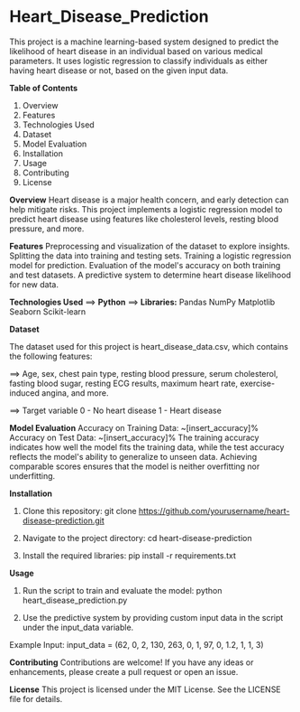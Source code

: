 # Heart_Disease_Prediction
This project is a machine learning-based system designed to predict the likelihood of heart disease 
in an individual based on various medical parameters. 
It uses logistic regression to classify individuals as either having heart disease or not, based on the given input data.

**Table of Contents**
1.  Overview
2.  Features
3.  Technologies Used
4.  Dataset
5.  Model Evaluation
6.  Installation
7.  Usage
8.  Contributing
9.  License

**Overview**
Heart disease is a major health concern, and early detection can help mitigate risks. 
This project implements a logistic regression model to predict heart disease using features like cholesterol levels, resting blood pressure, and more.

**Features**
Preprocessing and visualization of the dataset to explore insights.
Splitting the data into training and testing sets.
Training a logistic regression model for prediction.
Evaluation of the model's accuracy on both training and test datasets.
A predictive system to determine heart disease likelihood for new data.

**Technologies Used**
==>  **Python**
==>  **Libraries:**
Pandas
NumPy
Matplotlib
Seaborn
Scikit-learn

**Dataset**

The dataset used for this project is heart_disease_data.csv, which contains the following features:

==> Age, sex, chest pain type, resting blood pressure, serum cholesterol, fasting blood sugar, 
resting ECG results, maximum heart rate, exercise-induced angina, and more.

==> Target variable
0 - No heart disease
1 - Heart disease


**Model Evaluation**
Accuracy on Training Data: ~[insert_accuracy]%
Accuracy on Test Data: ~[insert_accuracy]%
The training accuracy indicates how well the model fits the training data, 
while the test accuracy reflects the model's ability to generalize to unseen data. 
Achieving comparable scores ensures that the model is neither overfitting nor underfitting.

**Installation**
1.  Clone this repository:
   git clone https://github.com/yourusername/heart-disease-prediction.git

2.  Navigate to the project directory:
  cd heart-disease-prediction

3.  Install the required libraries:
   pip install -r requirements.txt


**Usage**
1.  Run the script to train and evaluate the model:
   python heart_disease_prediction.py

2.  Use the predictive system by providing custom input data in the script under the input_data variable.
 
 Example Input:
input_data = (62, 0, 2, 130, 263, 0, 1, 97, 0, 1.2, 1, 1, 3)



**Contributing**
Contributions are welcome! 
If you have any ideas or enhancements, please create a pull request or open an issue.


**License**
This project is licensed under the MIT License. See the LICENSE file for details.

























